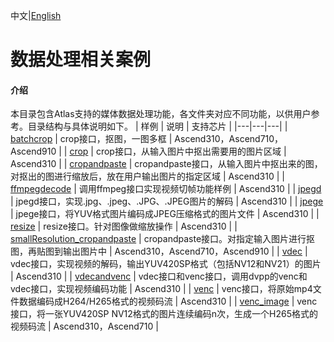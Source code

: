 中文|[English](README.md)

#  数据处理相关案例

#### 介绍
本目录包含Atlas支持的媒体数据处理功能，各文件夹对应不同功能，以供用户参考。目录结构与具体说明如下。
| 样例  | 说明  | 支持芯片 |
|---|---|---|
| [batchcrop](./batchcrop)  | crop接口，抠图，一图多框  | Ascend310，Ascend710，Ascend910 |
| [crop](./crop)  | crop接口，从输入图片中抠出需要用的图片区域  | Ascend310 |
| [cropandpaste](./cropandpaste)  | cropandpaste接口，从输入图片中抠出来的图，对抠出的图进行缩放后，放在用户输出图片的指定区域 | Ascend310 |
| [ffmpegdecode](./ffmpegdecode) | 调用ffmpeg接口实现视频切帧功能样例 | Ascend310 |
| [jpegd](./jpegd)  | jpegd接口，实现.jpg、.jpeg、.JPG、.JPEG图片的解码  | Ascend310 |
| [jpege](./jpege)  | jpege接口，将YUV格式图片编码成JPEG压缩格式的图片文件  | Ascend310 |
| [resize](./resize)  | resize接口。针对图像做缩放操作  | Ascend310 |
| [smallResolution_cropandpaste](./smallResolution_cropandpaste)  | cropandpaste接口。对指定输入图片进行抠图，再贴图到输出图片中  | Ascend310，Ascend710，Ascend910 |
| [vdec](./vdec)  | vdec接口，实现视频的解码，输出YUV420SP格式（包括NV12和NV21）的图片  | Ascend310 |
| [vdecandvenc](./vdecandvenc)  | vdec接口和venc接口，调用dvpp的venc和vdec接口，实现视频编码功能  | Ascend310 |
| [venc](./venc) | venc接口，将原始mp4文件数据编码成H264/H265格式的视频码流 | Ascend310 |
| [venc_image](./venc_image) | venc接口，将一张YUV420SP NV12格式的图片连续编码n次，生成一个H265格式的视频码流 | Ascend310，Ascend710 |